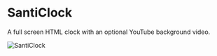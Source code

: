 # SantiClock

A full screen HTML clock with an optional YouTube background video.

![SantiClock](https://i.imgur.com/VvLOrks.png)